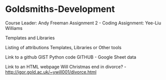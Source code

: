 # Goldsmiths-Development
Course Leader:  Andy Freeman
Assignment 2 - Coding Assignment:  Yee-Liu Williams


Templates and Libraries

Listing of attributions 
Templates, 
Libraries or 
Other tools 

Link to a github GIST 
Python code GITHUB - 
Google Sheet data

Link to an HTML webpage 
Will Christmas end in divorce? - http://igor.gold.ac.uk/~ywill001/divorce.html
